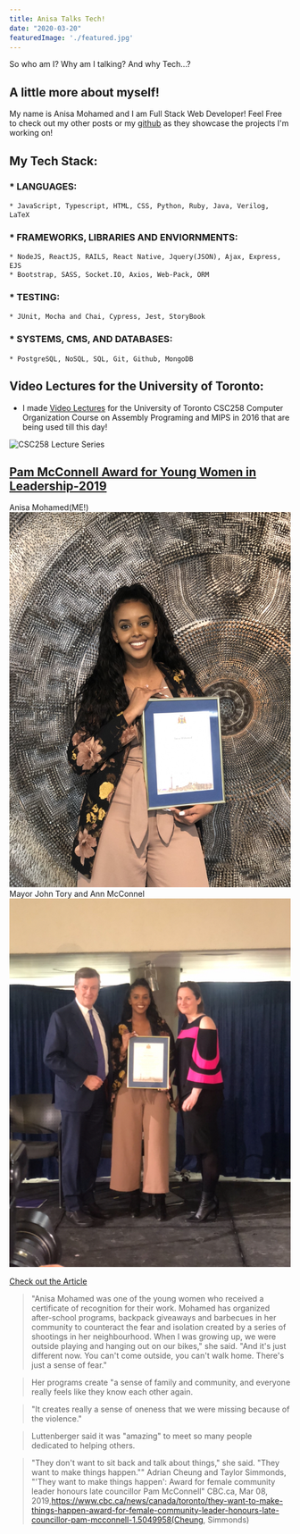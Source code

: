 ```yaml
---
title: Anisa Talks Tech!
date: "2020-03-20"
featuredImage: './featured.jpg'
---
```

So who am I?
Why am I talking?
And why Tech...?


<!-- end -->

## A little more about myself!
My name is Anisa Mohamed and I am Full Stack Web Developer!
Feel Free to check out my other posts or my [github](https://github.com/AnisaHMohamed) as they showcase the projects I'm working on!

## My Tech Stack:
### * LANGUAGES: 
    * JavaScript, Typescript, HTML, CSS, Python, Ruby, Java, Verilog, LaTeX
### * FRAMEWORKS, LIBRARIES AND ENVIORNMENTS: 
    * NodeJS, ReactJS, RAILS, React Native, Jquery(JSON), Ajax, Express, EJS
    * Bootstrap, SASS, Socket.IO, Axios, Web-Pack, ORM
### * TESTING:  
    * JUnit, Mocha and Chai, Cypress, Jest, StoryBook
### * SYSTEMS, CMS, AND DATABASES: 
    * PostgreSQL, NoSQL, SQL, Git, Github, MongoDB

## Video Lectures for the University of Toronto:

* I made [Video Lectures](https://mcs.utm.utoronto.ca/~pcrs/computer_org/index.shtml) for the University of Toronto CSC258 Computer Organization Course on Assembly Programing and MIPS in 2016 that are being used till this day!


![CSC258 Lecture Series](https://mcs.utm.utoronto.ca/~pcrs/computer_org/images/logo.png)



## [Pam McConnell Award for Young Women in Leadership-2019](https://www.toronto.ca/city-government/awards-tributes/awards/pam-mcconnell-award-for-young-women-in-leadership/)


 
Anisa Mohamed(ME!)
![Anisa and the award](./Anisa-Award.jpg)
Mayor John Tory and Ann McConnel
![Anisa and the award](./Anisa-Mayor.jpg)

[Check out the Article](https://www.cbc.ca/news/canada/toronto/they-want-to-make-things-happen-award-for-female-community-leader-honours-late-councillor-pam-mcconnell-1.5049958 )

  > "Anisa Mohamed was one of the young women who received a certificate of recognition for their work. Mohamed has organized after-school programs, backpack giveaways and barbecues in her community to counteract the fear and isolation created by a series of shootings in her neighbourhood.
  > When I was growing up, we were outside playing and hanging out on our bikes," she said. "And it's just different now. You can't come outside, you can't walk home. There's just a sense of fear."

 > Her programs create "a sense of family and community, and everyone really feels like they know each other again.

 > "It creates really a sense of oneness that we were missing because of the violence."

 > Luttenberger said it was "amazing" to meet so many people dedicated to helping others.

 > "They don't want to sit back and talk about things," she said. "They want to make things happen."" Adrian Cheung and Taylor Simmonds, "'They want to make things happen': Award for female community leader honours late councillor Pam McConnell" CBC.ca, Mar 08, 2019,https://www.cbc.ca/news/canada/toronto/they-want-to-make-things-happen-award-for-female-community-leader-honours-late-councillor-pam-mcconnell-1.5049958(Cheung, Simmonds)

